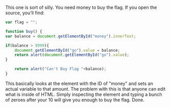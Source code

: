 This one is sort of silly. You need money to buy the flag. If you open the source, you'll find:

```javascript
var flag = "";

function buy() {
var balance = document.getElementById("money").innerText;

if(balance > 9999){
    document.getElementById("go").value = balance;
    return alert(document.getElementById("go").value);
}

    return alert("Can't Buy Flag "+balance);             
}
```

This basically looks at the element with the ID of "money" and sets an actual variable to that amount. The problem with this is that anyone can edit what is inside of HTML. Simply inspecting the element and typing a bunch of zeroes after your 10 will give you enough to buy the flag. Done.
